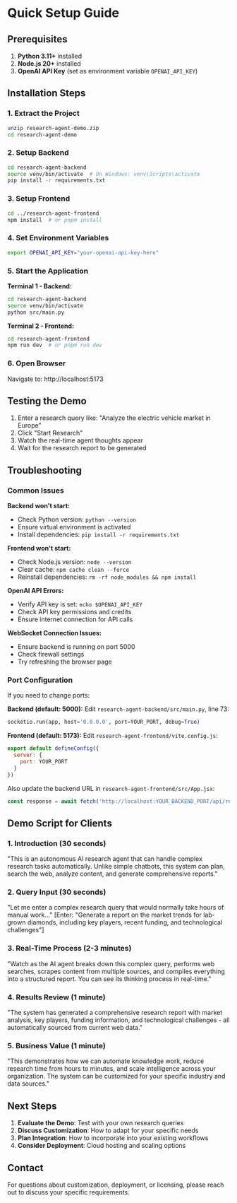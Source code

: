 # Quick Setup Guide

## Prerequisites

1. **Python 3.11+** installed
2. **Node.js 20+** installed
3. **OpenAI API Key** (set as environment variable `OPENAI_API_KEY`)

## Installation Steps

### 1. Extract the Project
```bash
unzip research-agent-demo.zip
cd research-agent-demo
```

### 2. Setup Backend
```bash
cd research-agent-backend
source venv/bin/activate  # On Windows: venv\Scripts\activate
pip install -r requirements.txt
```

### 3. Setup Frontend
```bash
cd ../research-agent-frontend
npm install  # or pnpm install
```

### 4. Set Environment Variables
```bash
export OPENAI_API_KEY="your-openai-api-key-here"
```

### 5. Start the Application

**Terminal 1 - Backend:**
```bash
cd research-agent-backend
source venv/bin/activate
python src/main.py
```

**Terminal 2 - Frontend:**
```bash
cd research-agent-frontend
npm run dev  # or pnpm run dev
```

### 6. Open Browser
Navigate to: http://localhost:5173

## Testing the Demo

1. Enter a research query like: "Analyze the electric vehicle market in Europe"
2. Click "Start Research"
3. Watch the real-time agent thoughts appear
4. Wait for the research report to be generated

## Troubleshooting

### Common Issues

**Backend won't start:**
- Check Python version: `python --version`
- Ensure virtual environment is activated
- Install dependencies: `pip install -r requirements.txt`

**Frontend won't start:**
- Check Node.js version: `node --version`
- Clear cache: `npm cache clean --force`
- Reinstall dependencies: `rm -rf node_modules && npm install`

**OpenAI API Errors:**
- Verify API key is set: `echo $OPENAI_API_KEY`
- Check API key permissions and credits
- Ensure internet connection for API calls

**WebSocket Connection Issues:**
- Ensure backend is running on port 5000
- Check firewall settings
- Try refreshing the browser page

### Port Configuration

If you need to change ports:

**Backend (default: 5000):**
Edit `research-agent-backend/src/main.py`, line 73:
```python
socketio.run(app, host='0.0.0.0', port=YOUR_PORT, debug=True)
```

**Frontend (default: 5173):**
Edit `research-agent-frontend/vite.config.js`:
```javascript
export default defineConfig({
  server: {
    port: YOUR_PORT
  }
})
```

Also update the backend URL in `research-agent-frontend/src/App.jsx`:
```javascript
const response = await fetch('http://localhost:YOUR_BACKEND_PORT/api/research', {
```

## Demo Script for Clients

### 1. Introduction (30 seconds)
"This is an autonomous AI research agent that can handle complex research tasks automatically. Unlike simple chatbots, this system can plan, search the web, analyze content, and generate comprehensive reports."

### 2. Query Input (30 seconds)
"Let me enter a complex research query that would normally take hours of manual work..."
[Enter: "Generate a report on the market trends for lab-grown diamonds, including key players, recent funding, and technological challenges"]

### 3. Real-Time Process (2-3 minutes)
"Watch as the AI agent breaks down this complex query, performs web searches, scrapes content from multiple sources, and compiles everything into a structured report. You can see its thinking process in real-time."

### 4. Results Review (1 minute)
"The system has generated a comprehensive research report with market analysis, key players, funding information, and technological challenges - all automatically sourced from current web data."

### 5. Business Value (1 minute)
"This demonstrates how we can automate knowledge work, reduce research time from hours to minutes, and scale intelligence across your organization. The system can be customized for your specific industry and data sources."

## Next Steps

1. **Evaluate the Demo**: Test with your own research queries
2. **Discuss Customization**: How to adapt for your specific needs
3. **Plan Integration**: How to incorporate into your existing workflows
4. **Consider Deployment**: Cloud hosting and scaling options

## Contact

For questions about customization, deployment, or licensing, please reach out to discuss your specific requirements.

